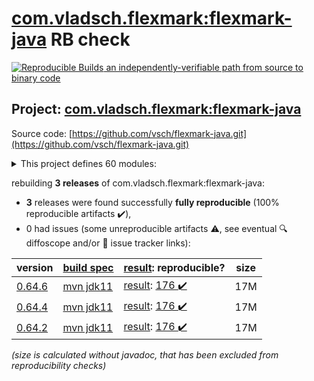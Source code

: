 [com.vladsch.flexmark:flexmark-java](https://central.sonatype.com/artifact/com.vladsch.flexmark/flexmark-java/0.64.6/versions) RB check
=======

[![Reproducible Builds](https://reproducible-builds.org/images/logos/rb.svg) an independently-verifiable path from source to binary code](https://reproducible-builds.org/)

## Project: [com.vladsch.flexmark:flexmark-java](https://central.sonatype.com/artifact/com.vladsch.flexmark/flexmark-java/0.64.6/versions)

Source code: [https://github.com/vsch/flexmark-java.git](https://github.com/vsch/flexmark-java.git)

<details><summary>This project defines 60 modules:</summary>

* [com.vladsch.flexmark:flexmark](https://central.sonatype.com/artifact/com.vladsch.flexmark/flexmark/0.64.6)
* [com.vladsch.flexmark:flexmark-all](https://central.sonatype.com/artifact/com.vladsch.flexmark/flexmark-all/0.64.6)
* [com.vladsch.flexmark:flexmark-core-test](https://central.sonatype.com/artifact/com.vladsch.flexmark/flexmark-core-test/0.64.6)
* [com.vladsch.flexmark:flexmark-docx-converter](https://central.sonatype.com/artifact/com.vladsch.flexmark/flexmark-docx-converter/0.64.6)
* [com.vladsch.flexmark:flexmark-ext-abbreviation](https://central.sonatype.com/artifact/com.vladsch.flexmark/flexmark-ext-abbreviation/0.64.6)
* [com.vladsch.flexmark:flexmark-ext-admonition](https://central.sonatype.com/artifact/com.vladsch.flexmark/flexmark-ext-admonition/0.64.6)
* [com.vladsch.flexmark:flexmark-ext-anchorlink](https://central.sonatype.com/artifact/com.vladsch.flexmark/flexmark-ext-anchorlink/0.64.6)
* [com.vladsch.flexmark:flexmark-ext-aside](https://central.sonatype.com/artifact/com.vladsch.flexmark/flexmark-ext-aside/0.64.6)
* [com.vladsch.flexmark:flexmark-ext-attributes](https://central.sonatype.com/artifact/com.vladsch.flexmark/flexmark-ext-attributes/0.64.6)
* [com.vladsch.flexmark:flexmark-ext-autolink](https://central.sonatype.com/artifact/com.vladsch.flexmark/flexmark-ext-autolink/0.64.6)
* [com.vladsch.flexmark:flexmark-ext-definition](https://central.sonatype.com/artifact/com.vladsch.flexmark/flexmark-ext-definition/0.64.6)
* [com.vladsch.flexmark:flexmark-ext-emoji](https://central.sonatype.com/artifact/com.vladsch.flexmark/flexmark-ext-emoji/0.64.6)
* [com.vladsch.flexmark:flexmark-ext-enumerated-reference](https://central.sonatype.com/artifact/com.vladsch.flexmark/flexmark-ext-enumerated-reference/0.64.6)
* [com.vladsch.flexmark:flexmark-ext-escaped-character](https://central.sonatype.com/artifact/com.vladsch.flexmark/flexmark-ext-escaped-character/0.64.6)
* [com.vladsch.flexmark:flexmark-ext-footnotes](https://central.sonatype.com/artifact/com.vladsch.flexmark/flexmark-ext-footnotes/0.64.6)
* [com.vladsch.flexmark:flexmark-ext-gfm-issues](https://central.sonatype.com/artifact/com.vladsch.flexmark/flexmark-ext-gfm-issues/0.64.6)
* [com.vladsch.flexmark:flexmark-ext-gfm-strikethrough](https://central.sonatype.com/artifact/com.vladsch.flexmark/flexmark-ext-gfm-strikethrough/0.64.6)
* [com.vladsch.flexmark:flexmark-ext-gfm-tasklist](https://central.sonatype.com/artifact/com.vladsch.flexmark/flexmark-ext-gfm-tasklist/0.64.6)
* [com.vladsch.flexmark:flexmark-ext-gfm-users](https://central.sonatype.com/artifact/com.vladsch.flexmark/flexmark-ext-gfm-users/0.64.6)
* [com.vladsch.flexmark:flexmark-ext-gitlab](https://central.sonatype.com/artifact/com.vladsch.flexmark/flexmark-ext-gitlab/0.64.6)
* [com.vladsch.flexmark:flexmark-ext-ins](https://central.sonatype.com/artifact/com.vladsch.flexmark/flexmark-ext-ins/0.64.6)
* [com.vladsch.flexmark:flexmark-ext-jekyll-front-matter](https://central.sonatype.com/artifact/com.vladsch.flexmark/flexmark-ext-jekyll-front-matter/0.64.6)
* [com.vladsch.flexmark:flexmark-ext-jekyll-tag](https://central.sonatype.com/artifact/com.vladsch.flexmark/flexmark-ext-jekyll-tag/0.64.6)
* [com.vladsch.flexmark:flexmark-ext-macros](https://central.sonatype.com/artifact/com.vladsch.flexmark/flexmark-ext-macros/0.64.6)
* [com.vladsch.flexmark:flexmark-ext-media-tags](https://central.sonatype.com/artifact/com.vladsch.flexmark/flexmark-ext-media-tags/0.64.6)
* [com.vladsch.flexmark:flexmark-ext-resizable-image](https://central.sonatype.com/artifact/com.vladsch.flexmark/flexmark-ext-resizable-image/0.64.6)
* [com.vladsch.flexmark:flexmark-ext-spec-example](https://central.sonatype.com/artifact/com.vladsch.flexmark/flexmark-ext-spec-example/0.64.6)
* [com.vladsch.flexmark:flexmark-ext-superscript](https://central.sonatype.com/artifact/com.vladsch.flexmark/flexmark-ext-superscript/0.64.6)
* [com.vladsch.flexmark:flexmark-ext-tables](https://central.sonatype.com/artifact/com.vladsch.flexmark/flexmark-ext-tables/0.64.6)
* [com.vladsch.flexmark:flexmark-ext-toc](https://central.sonatype.com/artifact/com.vladsch.flexmark/flexmark-ext-toc/0.64.6)
* [com.vladsch.flexmark:flexmark-ext-typographic](https://central.sonatype.com/artifact/com.vladsch.flexmark/flexmark-ext-typographic/0.64.6)
* [com.vladsch.flexmark:flexmark-ext-wikilink](https://central.sonatype.com/artifact/com.vladsch.flexmark/flexmark-ext-wikilink/0.64.6)
* [com.vladsch.flexmark:flexmark-ext-xwiki-macros](https://central.sonatype.com/artifact/com.vladsch.flexmark/flexmark-ext-xwiki-macros/0.64.6)
* [com.vladsch.flexmark:flexmark-ext-yaml-front-matter](https://central.sonatype.com/artifact/com.vladsch.flexmark/flexmark-ext-yaml-front-matter/0.64.6)
* [com.vladsch.flexmark:flexmark-ext-youtube-embedded](https://central.sonatype.com/artifact/com.vladsch.flexmark/flexmark-ext-youtube-embedded/0.64.6)
* [com.vladsch.flexmark:flexmark-ext-zzzzzz](https://central.sonatype.com/artifact/com.vladsch.flexmark/flexmark-ext-zzzzzz/0.64.6)
* [com.vladsch.flexmark:flexmark-html2md-converter](https://central.sonatype.com/artifact/com.vladsch.flexmark/flexmark-html2md-converter/0.64.6)
* [com.vladsch.flexmark:flexmark-integration-test](https://central.sonatype.com/artifact/com.vladsch.flexmark/flexmark-integration-test/0.64.6)
* [com.vladsch.flexmark:flexmark-java](https://central.sonatype.com/artifact/com.vladsch.flexmark/flexmark-java/0.64.6)
* [com.vladsch.flexmark:flexmark-jira-converter](https://central.sonatype.com/artifact/com.vladsch.flexmark/flexmark-jira-converter/0.64.6)
* [com.vladsch.flexmark:flexmark-osgi](https://central.sonatype.com/artifact/com.vladsch.flexmark/flexmark-osgi/0.64.6)
* [com.vladsch.flexmark:flexmark-pdf-converter](https://central.sonatype.com/artifact/com.vladsch.flexmark/flexmark-pdf-converter/0.64.6)
* [com.vladsch.flexmark:flexmark-profile-pegdown](https://central.sonatype.com/artifact/com.vladsch.flexmark/flexmark-profile-pegdown/0.64.6)
* [com.vladsch.flexmark:flexmark-test-specs](https://central.sonatype.com/artifact/com.vladsch.flexmark/flexmark-test-specs/0.64.6)
* [com.vladsch.flexmark:flexmark-test-util](https://central.sonatype.com/artifact/com.vladsch.flexmark/flexmark-test-util/0.64.6)
* [com.vladsch.flexmark:flexmark-tree-iteration](https://central.sonatype.com/artifact/com.vladsch.flexmark/flexmark-tree-iteration/0.64.6)
* [com.vladsch.flexmark:flexmark-util](https://central.sonatype.com/artifact/com.vladsch.flexmark/flexmark-util/0.64.6)
* [com.vladsch.flexmark:flexmark-util-ast](https://central.sonatype.com/artifact/com.vladsch.flexmark/flexmark-util-ast/0.64.6)
* [com.vladsch.flexmark:flexmark-util-builder](https://central.sonatype.com/artifact/com.vladsch.flexmark/flexmark-util-builder/0.64.6)
* [com.vladsch.flexmark:flexmark-util-collection](https://central.sonatype.com/artifact/com.vladsch.flexmark/flexmark-util-collection/0.64.6)
* [com.vladsch.flexmark:flexmark-util-data](https://central.sonatype.com/artifact/com.vladsch.flexmark/flexmark-util-data/0.64.6)
* [com.vladsch.flexmark:flexmark-util-dependency](https://central.sonatype.com/artifact/com.vladsch.flexmark/flexmark-util-dependency/0.64.6)
* [com.vladsch.flexmark:flexmark-util-experimental](https://central.sonatype.com/artifact/com.vladsch.flexmark/flexmark-util-experimental/0.64.6)
* [com.vladsch.flexmark:flexmark-util-format](https://central.sonatype.com/artifact/com.vladsch.flexmark/flexmark-util-format/0.64.6)
* [com.vladsch.flexmark:flexmark-util-html](https://central.sonatype.com/artifact/com.vladsch.flexmark/flexmark-util-html/0.64.6)
* [com.vladsch.flexmark:flexmark-util-misc](https://central.sonatype.com/artifact/com.vladsch.flexmark/flexmark-util-misc/0.64.6)
* [com.vladsch.flexmark:flexmark-util-options](https://central.sonatype.com/artifact/com.vladsch.flexmark/flexmark-util-options/0.64.6)
* [com.vladsch.flexmark:flexmark-util-sequence](https://central.sonatype.com/artifact/com.vladsch.flexmark/flexmark-util-sequence/0.64.6)
* [com.vladsch.flexmark:flexmark-util-visitor](https://central.sonatype.com/artifact/com.vladsch.flexmark/flexmark-util-visitor/0.64.6)
* [com.vladsch.flexmark:flexmark-youtrack-converter](https://central.sonatype.com/artifact/com.vladsch.flexmark/flexmark-youtrack-converter/0.64.6)
</details>

rebuilding **3 releases** of com.vladsch.flexmark:flexmark-java:
- **3** releases were found successfully **fully reproducible** (100% reproducible artifacts :heavy_check_mark:),
- 0 had issues (some unreproducible artifacts :warning:, see eventual :mag: diffoscope and/or :memo: issue tracker links):

| version | [build spec](/BUILDSPEC.md) | [result](https://reproducible-builds.org/docs/jvm/): reproducible? | size |
| -- | --------- | ------ | -- |
| [0.64.6](https://central.sonatype.com/artifact/com.vladsch.flexmark/flexmark-java/0.64.6/pom) | [mvn jdk11](flexmark-java-0.64.6.buildspec) | [result](flexmark-java-0.64.6.buildinfo): [176 :heavy_check_mark: ](flexmark-java-0.64.6.buildcompare) | 17M |
| [0.64.4](https://central.sonatype.com/artifact/com.vladsch.flexmark/flexmark-java/0.64.4/pom) | [mvn jdk11](flexmark-java-0.64.4.buildspec) | [result](flexmark-java-0.64.4.buildinfo): [176 :heavy_check_mark: ](flexmark-java-0.64.4.buildcompare) | 17M |
| [0.64.2](https://central.sonatype.com/artifact/com.vladsch.flexmark/flexmark-java/0.64.2/pom) | [mvn jdk11](flexmark-java-0.64.2.buildspec) | [result](flexmark-java-0.64.2.buildinfo): [176 :heavy_check_mark: ](flexmark-java-0.64.2.buildcompare) | 17M |

<i>(size is calculated without javadoc, that has been excluded from reproducibility checks)</i>
